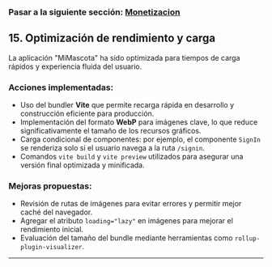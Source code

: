 
### Pasar a la siguiente sección: [Monetizacion](16-monetizacion.md)

## 15. Optimización de rendimiento y carga

La aplicación "MiMascota" ha sido optimizada para tiempos de carga rápidos y experiencia fluida del usuario. 

### Acciones implementadas:
- Uso del bundler **Vite** que permite recarga rápida en desarrollo y construcción eficiente para producción.
- Implementación del formato **WebP** para imágenes clave, lo que reduce significativamente el tamaño de los recursos gráficos.
- Carga condicional de componentes: por ejemplo, el componente `SignIn` se renderiza solo si el usuario navega a la ruta `/signin`.
- Comandos `vite build` y `vite preview` utilizados para asegurar una versión final optimizada y minificada.

### Mejoras propuestas:
- Revisión de rutas de imágenes para evitar errores y permitir mejor caché del navegador.
- Agregar el atributo `loading="lazy"` en imágenes para mejorar el rendimiento inicial.
- Evaluación del tamaño del bundle mediante herramientas como `rollup-plugin-visualizer`.

---